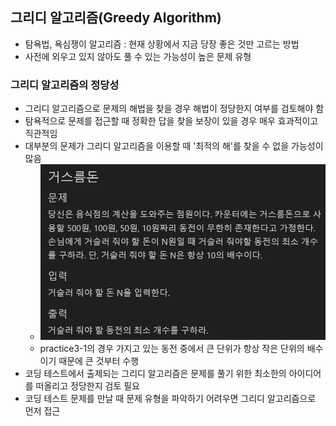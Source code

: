## 그리디 알고리즘(Greedy Algorithm)
- 탐욕법, 욕심쟁이 알고리즘 : 현재 상황에서 지금 당장 좋은 것만 고르는 방법
- 사전에 외우고 있지 않아도 풀 수 있는 가능성이 높은 문제 유형

### 그리디 알고리즘의 정당성
- 그리디 알고리즘으로 문제의 해법을 찾을 경우 해법이 정당한지 여부를 검토해야 함
- 탐욕적으로 문제를 접근할 때 정확한 답을 찾을 보장이 있을 경우 매우 효과적이고 직관적임
- 대부분의 문제가 그리디 알고리즘을 이용할 때 '최적의 해'를 찾을 수 없을 가능성이 많음
  - ![](../image/ch3-1.png)
  - practice3-1의 경우 가지고 있는 동전 중에서 큰 단위가 항상 작은 단위의 배수이기 때문에 큰 것부터 수행
- 코딩 테스트에서 출제되는 그리디 알고리즘은 문제를 풀기 위한 최소한의 아이디어를 떠올리고 정당한지 검토 필요
- 코딩 테스트 문제를 만날 때 문제 유형을 파악하기 어려우면 그리디 알고리즘으로 먼저 접근